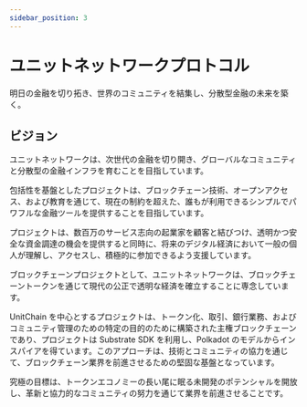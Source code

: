 ```yaml
---
sidebar_position: 3
---
```


# ユニットネットワークプロトコル

明日の金融を切り拓き、世界のコミュニティを結集し、分散型金融の未来を築く。

## ビジョン

ユニットネットワークは、次世代の金融を切り開き、グローバルなコミュニティと分散型の金融インフラを育むことを目指しています。

包括性を基盤としたプロジェクトは、ブロックチェーン技術、オープンアクセス、および教育を通じて、現在の制約を超えた、誰もが利用できるシンプルでパワフルな金融ツールを提供することを目指しています。

プロジェクトは、数百万のサービス志向の起業家を顧客と結びつけ、透明かつ安全な資金調達の機会を提供すると同時に、将来のデジタル経済において一般の個人が理解し、アクセスし、積極的に参加できるよう支援しています。

ブロックチェーンプロジェクトとして、ユニットネットワークは、ブロックチェーントークンを通じて現代の公正で透明な経済を確立することに専念しています。

UnitChain を中心とするプロジェクトは、トークン化、取引、銀行業務、およびコミュニティ管理のための特定の目的のために構築された主権ブロックチェーンであり、プロジェクトは Substrate SDK を利用し、Polkadot のモデルからインスパイアを得ています。このアプローチは、技術とコミュニティの協力を通じて、ブロックチェーン業界を前進させるための堅固な基盤となっています。

究極の目標は、トークンエコノミーの長い尾に眠る未開発のポテンシャルを開放し、革新と協力的なコミュニティの努力を通じて業界を前進させることです。
